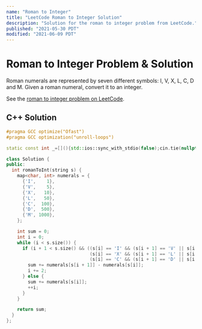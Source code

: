 ```yaml
---
name: "Roman to Integer"
title: "LeetCode Roman to Integer Solution"
description: "Solution for the roman to integer problem from LeetCode."
published: "2021-05-30 PDT"
modified: "2021-06-09 PDT"
---
```


# Roman to Integer Problem & Solution

Roman numerals are represented by seven different symbols: I, V, X, L, C, D and M.
Given a roman numeral, convert it to an integer.

See the [roman to integer problem on LeetCode](https://leetcode.com/problems/roman-to-integer).

## C++ Solution

```cpp
#pragma GCC optimize("Ofast")
#pragma GCC optimization("unroll-loops")

static const int _=[](){std::ios::sync_with_stdio(false);cin.tie(nullptr);cout.tie(nullptr);return 0;}();

class Solution {
public:
  int romanToInt(string s) {
    map<char, int> numerals = {
      {'I',    1},
      {'V',    5},
      {'X',   10},
      {'L',   50},
      {'C',  100},
      {'D',  500},
      {'M', 1000},
    };

    int sum = 0;
    int i = 0;
    while (i < s.size()) {
      if (i + 1 < s.size() && ((s[i] == 'I' && (s[i + 1] == 'V' || s[i + 1] == 'X')) ||
                               (s[i] == 'X' && (s[i + 1] == 'L' || s[i + 1] == 'C')) ||
                               (s[i] == 'C' && (s[i + 1] == 'D' || s[i + 1] == 'M')))) {
        sum += numerals[s[i + 1]] - numerals[s[i]];
        i += 2;
      } else {
        sum += numerals[s[i]];
        ++i;
      }
    }

    return sum;
  }
};
```
